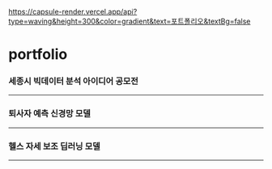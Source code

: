 https://capsule-render.vercel.app/api?type=waving&height=300&color=gradient&text=포트폴리오&textBg=false


# portfolio

### 세종시 빅데이터 분석 아이디어 공모전


---

### 퇴사자 예측 신경망 모델

---

### 헬스 자세 보조 딥러닝 모델

---
